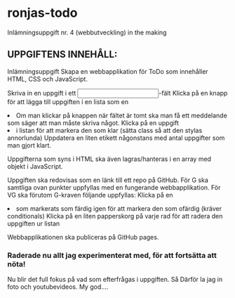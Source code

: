 # ronjas-todo
Inlämningsuppgift nr. 4 (webbutveckling) in the making

## UPPGIFTENS INNEHÅLL:
Inlämningsuppgift
Skapa en webbapplikation för ToDo som innehåller HTML, CSS och JavaScript.

Skriva in en uppgift i ett <input>-fält
Klicka på en knapp för att lägga till uppgiften i en lista som en <li>
Om man klickar på knappen när fältet är tomt ska man få ett meddelande som säger att man måste skriva något.
Klicka på en uppgift <li> i listan för att markera den som klar (sätta class så att den stylas annorlunda)
Uppdatera en liten etikett någonstans med antal uppgifter som man gjort klart.

Uppgifterna som syns i HTML ska även lagras/hanteras i en array med objekt i JavaScript.

Uppgiften ska redovisas som en länk till ett repo på GitHub.
För G ska samtliga ovan punkter uppfyllas med en fungerande webbapplikation.
För VG ska förutom G-kraven följande uppfyllas:
Klicka på en <li> som markerats som färdig igen för att markera den som ofärdig (kräver conditionals)
Klicka på en liten papperskorg på varje rad för att radera den uppgiften ur listan

Webbapplikationen ska publiceras på GitHub pages.

### Raderade nu allt jag experimenterat med, för att fortsätta att nöta!
Nu blir det full fokus på vad som efterfrågas i uppgiften. 
Så Därför la jag in foto och youtubevideos. My god.... 


